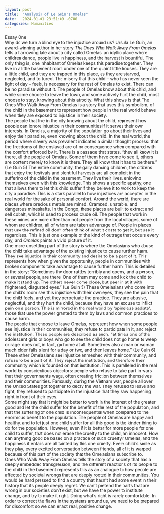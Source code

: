 ```yaml
---
layout: post
title:  "Analysis of Le Guin's Omelas"
date:   2024-01-01 23:51:09 -0700
categories: Humanities
---
```

Essay One  
Why do we turn a blind eye to the injustice around us? Ursula Le Guin, an award-winning author in her story *The Ones Who Walk Away From Omelas* tells a harrowing tale about a city called Omelas, an idyllic place where children dance, people live in happiness, and the harvest is bountiful. The only thing is, one inhabitant of Omelas keeps this paradise together. They live in a little basement room under one of the quaint little houses. They are a little child, and they are trapped in this place, as they are starved, neglected, and tortured. The misery that this child – who has never seen the light of day – feels, is necessary for the rest of Omelas to exist. There can be no paradise without it. The people of Omelas know about this child, and while some choose to leave the town, and some actively hurt the child, most choose to stay, knowing about this atrocity. What this shows is that The Ones Who Walk Away From Omelas is a story that uses this symbolism, of the child in the basement to represent how people in the real world behave when they are exposed to injustice in their society.  
	The people that live in the city knowing about the child, represent how people can ignore injustice in their communities if it serves their own interests. In Omelas, a majority of the population go about their lives and enjoy their paradise, even knowing about the child. In the real world, the period where slavery was prevalent indicates a similar thought process: that the freedoms of the enslaved are of no consequence when compared with the comfort afforded by it. There is a passage that states, “they all know it is there, all the people of Omelas. Some of them have come to see it, others are content merely to know it is there. They all know that it has to be there.” (Le Guin 5\) The entire community, the gaily dancing children, the citizens that enjoy the festivals and plentiful harvests are all complicit in the suffering of the child in the basement. They live their lives, enjoying themselves even with this knowledge. This shows a specific apathy, one that allows them to let this child suffer if they believe it to work to keep the city a paradise. This is a stark parallel to how injustices are accepted in the real world for the sake of personal comfort. Around the world, there are places where precious metals are mined. Cramped, unstable, and dangerous mineshafts. In the Congo, these places are built to extract and sell cobalt, which is used to process crude oil. The people that work in these mines are more often than not people from the local villages, some of whom are children, all of whom are taken advantage of. People in places that use the refined oil don’t often think of what it costs to get it, but use it regardless. This is just one example of the kind of outrage that occurs every day, and *Omelas* paints a vivid picture of it.  
	One more unsettling part of the story is where the Omelasians who abuse the child take advantage of the existing injustice to cause further harm. They see injustice in their community and desire to be a part of it. This represents how when given the opportunity, people in communities with broken components take advantage to cause further harm. This is detailed in the story: “Sometimes the door rattles terribly and opens, and a person, or several people, are there. One of them may come and kick the child to make it stand up. The others never come close, but peer in at it with frightened, disgusted eyes.” (Le Guin 5\) These Omelasians who come into the child’s room see this injustice with their own eyes, they see the pain that the child feels, and yet they perpetuate the practice. They are abusive, neglectful, and they hurt the child, because they have an excuse to inflict pain on a person. This is mirrored in the real world by ‘spineless sadists’, those that use the power granted to them by laws and common practices to cause harm.  
	The people that choose to leave Omelas, represent how when some people see injustice in their communities, they refuse to participate in it, and reject the institution. These people are described as such: “at times one of the adolescent girls or boys who go to see the child does not go home to weep or rage, does not, in fact, go home at all. Sometimes also a man or woman  
much older falls silent for a day or two, and then leaves home.” (Le Guin 6\) These other Omelasians see injustice enmeshed with their community, and refuse to be a part of it. They reject the institution, and therefore their community which is founded on that institution. This is paralleled in the real world by conscientious objectors: people who refuse to take part in wars that their governments wage, often creating friction between themselves and their communities. Famously, during the Vietnam war, people all over the United States got together to decry the war. They refused to leave and fight, they refused to participate in the injustice that they saw happening right in front of their eyes.  
	Some might say that it might be better to work in the interest of the greater good and let the child suffer for the benefit of the rest of the population, and that the suffering of one child is inconsequential when compared to the enormous benefit to the population. The people of Omelas are happy and healthy, and to let just one child suffer for all this good is the kinder thing to do for the population. However, even if it is better for more people for one child to suffer, that does not erase the cruelty to the child, an innocent. How can anything good be based on a practice of such cruelty? Omelas, and the happiness it entails are all tainted by this one cruelty. Every child’s smile as they play, every excited conversation between friends, all of it is warped because of this part of the society that the Omelasians subscribe to.  
Ones Who Walk Away From Omelas tells the story of a society that has a deeply embedded transgression, and the different reactions of its people to the child in the basement represents this as an analogue to how people are affected by societal wrongs that are deeply rooted in their communities. You would be hard pressed to find a country that hasn’t had some event in their history that its people deeply regret. We can’t pretend the parts that are wrong in our societies don’t exist, but we have the power to institute change, and try to make it right. Doing what’s right is rarely comfortable. In order to correct the flaws in the systems around us, we need to be prepared for discomfort so we can enact real, positive change.
